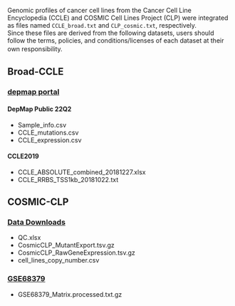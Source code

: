 Genomic profiles of cancer cell lines from the Cancer Cell Line Encyclopedia (CCLE) and COSMIC Cell Lines Project (CLP) were integrated as files named `CCLE_broad.txt` and `CLP_cosmic.txt`, respectively.  
Since these files are derived from the following datasets, users should follow the terms, policies, and conditions/licenses of each dataset at their own responsibility.　　
## Broad-CCLE
### [depmap portal](https://depmap.org/portal/download/all)
#### DepMap Public 22Q2
- Sample_info.csv
- CCLE_mutations.csv
- CCLE_expression.csv
#### CCLE2019
- CCLE_ABSOLUTE_combined_20181227.xlsx
- CCLE_RRBS_TSS1kb_20181022.txt

## COSMIC-CLP
### [Data Downloads](https://cancer.sanger.ac.uk/cell_lines)
- QC.xlsx
- CosmicCLP_MutantExport.tsv.gz
- CosmicCLP_RawGeneExpression.tsv.gz
- cell_lines_copy_number.csv
### [GSE68379](https://www.ncbi.nlm.nih.gov/geo/query/acc.cgi?acc=GSE68379)
- GSE68379_Matrix.processed.txt.gz
